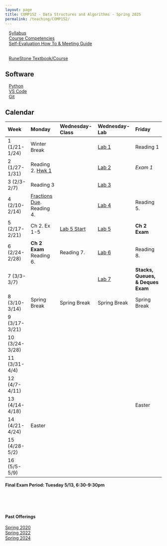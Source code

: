 ```yaml
---
layout: page
title: COMP152 - Data Structures and Algorithms - Spring 2025
permalink: /teaching/COMP152/
---
```


&nbsp;&nbsp;&nbsp;[Syllabus](/teaching/COMP152/sp25/comp152-syllabus.pdf)<br>
&nbsp;&nbsp;&nbsp;[Course Competencies](/teaching/COMP152/sp25/comp152-competencies.pdf)<br>
&nbsp;&nbsp;&nbsp;[Self-Evaluation How To & Meeting Guide](/teaching/ungrading/howto-portfolio)<br><br>

&nbsp;&nbsp;&nbsp;[RuneStone Textbook/Course](https://runestone.academy/ns/books/published/mc_comp152_fa25/index.html)


## Software 

&nbsp;&nbsp;&nbsp;[Python](https://www.python.org/downloads/)<br>
&nbsp;&nbsp;&nbsp;[VS Code](https://code.visualstudio.com/download)<br>
&nbsp;&nbsp;&nbsp;[Git](https://git-scm.com/downloads)<br>

## Calendar

| Week | Monday | Wednesday-Class | Wednesday-Lab | Friday |
| :-- | :-- | :-- | :-- | :-- |
| 1 (1/21-1/24) | Winter Break | | [Lab 1](/teaching/COMP152/sp25/labs/lab1/) | Reading 1 |
| 2 (1/27-1/31)| Reading 2. [Hwk 1](/teaching/COMP152/sp25/labs/lab1/) | | [Lab 2](/teaching/COMP152/sp25/labs/lab2/) | *Exam 1* |
| 3 (2/3-2/7)| Reading 3 | | [Lab 3](/teaching/COMP152/sp25/labs/lab3/) | |
| 4 (2/10-2/14)| [Fractions Due](/teaching/COMP152/sp25/labs/lab3/). Reading 4. | | [Lab 4](/teaching/COMP152/sp25/labs/lab4/) | Reading 5. |
| 5 (2/17-2/21)| Ch 2. Ex 1-5 | [Lab 5 Start](/teaching/COMP152/sp25/labs/loops.pdf) | [Lab 5]((/teaching/COMP152/sp25/labs/loops.pdf)  ) | **Ch 2 Exam** |
| 6 (2/24-2/28)|**Ch 2 Exam** Reading 6. | Reading 7. | [Lab 6](/teaching/COMP152/sp25/labs/lab6/) | Reading 8. |
| 7 (3/3-3/7) | | | [Lab 7](/teaching/COMP152/sp25/labs/lab7/) | **Stacks, Queues, & Deques Exam** |
| 8 (3/10-3/14) | Spring Break | Spring Break | Spring Break | Spring Break |
| 9 (3/17-3/21)| | | | |
| 10 (3/24-3/28)| | | | |
| 11 (3/31-4/4)| | | | |
| 12 (4/7-4/11)| | | | |
| 13 (4/14-4/18)| | | | Easter |
| 14 (4/21-4/24)| Easter | | | |
| 15 (4/28-5/2)| | | | |
| 16 (5/5-5/9)| | | |  |


**Final Exam Period: Tuesday 5/13, 6:30-9:30pm**

<br><br><br>

#### Past Offerings

[Spring 2020](/teaching/COMP152/sp20/)<br>
[Spring 2022](/teaching/COMP152/sp22/)<br>
[Spring 2024](/teaching/COMP152/sp24/)<br>
